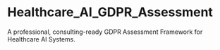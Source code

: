 # Healthcare_AI_GDPR_Assessment
A professional, consulting-ready GDPR Assessment Framework for Healthcare AI Systems.
